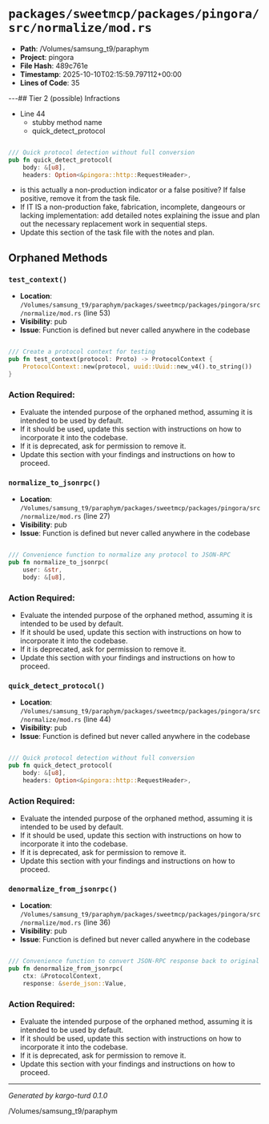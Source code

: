 # `packages/sweetmcp/packages/pingora/src/normalize/mod.rs`

- **Path**: /Volumes/samsung_t9/paraphym
- **Project**: pingora
- **File Hash**: 489c761e  
- **Timestamp**: 2025-10-10T02:15:59.797112+00:00  
- **Lines of Code**: 35

---## Tier 2 (possible) Infractions 


- Line 44
  - stubby method name
  - quick_detect_protocol

```rust

/// Quick protocol detection without full conversion
pub fn quick_detect_protocol(
    body: &[u8],
    headers: Option<&pingora::http::RequestHeader>,
```

- is this actually a non-production indicator or a false positive? If false positive, remove it from the task file.
- If IT IS a non-production fake, fabrication, incomplete, dangeours or lacking implementation: add detailed notes explaining the issue and plan out the necessary replacement work in sequential steps. 
- Update this section of the task file with the notes and plan.

## Orphaned Methods


### `test_context()`

- **Location**: `/Volumes/samsung_t9/paraphym/packages/sweetmcp/packages/pingora/src/normalize/mod.rs` (line 53)
- **Visibility**: pub
- **Issue**: Function is defined but never called anywhere in the codebase

```rust

/// Create a protocol context for testing
pub fn test_context(protocol: Proto) -> ProtocolContext {
    ProtocolContext::new(protocol, uuid::Uuid::new_v4().to_string())
}
```

### Action Required:

- Evaluate the intended purpose of the orphaned method, assuming it is intended to be used by default.
- If it should be used, update this section with instructions on how to incorporate it into the codebase.
- If it is deprecated, ask for permission to remove it.
- Update this section with your findings and instructions on how to proceed.


### `normalize_to_jsonrpc()`

- **Location**: `/Volumes/samsung_t9/paraphym/packages/sweetmcp/packages/pingora/src/normalize/mod.rs` (line 27)
- **Visibility**: pub
- **Issue**: Function is defined but never called anywhere in the codebase

```rust

/// Convenience function to normalize any protocol to JSON-RPC
pub fn normalize_to_jsonrpc(
    user: &str,
    body: &[u8],
```

### Action Required:

- Evaluate the intended purpose of the orphaned method, assuming it is intended to be used by default.
- If it should be used, update this section with instructions on how to incorporate it into the codebase.
- If it is deprecated, ask for permission to remove it.
- Update this section with your findings and instructions on how to proceed.


### `quick_detect_protocol()`

- **Location**: `/Volumes/samsung_t9/paraphym/packages/sweetmcp/packages/pingora/src/normalize/mod.rs` (line 44)
- **Visibility**: pub
- **Issue**: Function is defined but never called anywhere in the codebase

```rust

/// Quick protocol detection without full conversion
pub fn quick_detect_protocol(
    body: &[u8],
    headers: Option<&pingora::http::RequestHeader>,
```

### Action Required:

- Evaluate the intended purpose of the orphaned method, assuming it is intended to be used by default.
- If it should be used, update this section with instructions on how to incorporate it into the codebase.
- If it is deprecated, ask for permission to remove it.
- Update this section with your findings and instructions on how to proceed.


### `denormalize_from_jsonrpc()`

- **Location**: `/Volumes/samsung_t9/paraphym/packages/sweetmcp/packages/pingora/src/normalize/mod.rs` (line 36)
- **Visibility**: pub
- **Issue**: Function is defined but never called anywhere in the codebase

```rust

/// Convenience function to convert JSON-RPC response back to original protocol
pub fn denormalize_from_jsonrpc(
    ctx: &ProtocolContext,
    response: &serde_json::Value,
```

### Action Required:

- Evaluate the intended purpose of the orphaned method, assuming it is intended to be used by default.
- If it should be used, update this section with instructions on how to incorporate it into the codebase.
- If it is deprecated, ask for permission to remove it.
- Update this section with your findings and instructions on how to proceed.

---

*Generated by kargo-turd 0.1.0*

/Volumes/samsung_t9/paraphym
